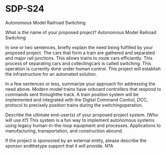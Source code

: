 # SDP-S24
Autonomous Model Railroad Switching

What is the name of your proposed project?
Autonomous Model Railroad Switching

In one or two sentences, briefly explain the need being fulfilled by your proposed project.
The cars that form a train are gathered and separated and major rail junctions. This allows trains to route cars efficiently. This process of separating cars and collectingcars is called switching. This operation is currently done under human control. This project will establish the infrastructure for an automated solution.

In a few sentences or less, summarize your approach for addressing the need above.
Modern model trains have onboard controllers that respond to commands sent throughthe track. A train position system will be implemented and integrated with the Digital Command Control, DCC, protocol to precisely position trains during the switchingoperation.

Describe the ultimate end-user(s) of your proposed project system. (Who will use it?)
This system is a fun way to implement autonomous systems using legacy human-in-the-loop equipment and processes. Applications to manufacturing, transportation, and construction abound.

If the project is sponsored by an external entity, please describe the sponsor andthetype support that it will provide.
N?A
